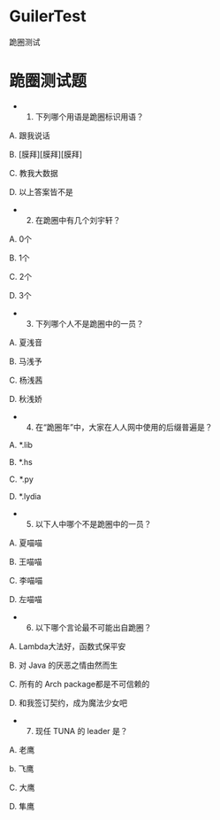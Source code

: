 # GuilerTest
跪圈测试

# 跪圈测试题

+ 1. 下列哪个用语是跪圈标识用语？

A. 跟我说话

B. [膜拜][膜拜][膜拜]

C. 教我大数据

D. 以上答案皆不是

+ 2. 在跪圈中有几个刘宇轩？

A. 0个

B. 1个

C. 2个

D. 3个

+ 3. 下列哪个人不是跪圈中的一员？

A. 夏浅音

B. 马浅予

C. 杨浅茜

D. 秋浅娇

+ 4. 在“跪圈年”中，大家在人人网中使用的后缀普遍是？

A. *.lib

B. *.hs

C. *.py

D. *.lydia

+ 5. 以下人中哪个不是跪圈中的一员？

A. 夏喵喵

B. 王喵喵

C. 李喵喵

D. 左喵喵

+ 6. 以下哪个言论最不可能出自跪圈？

A. Lambda大法好，函数式保平安

B. 对 Java 的厌恶之情由然而生

C. 所有的 Arch package都是不可信赖的

D. 和我签订契约，成为魔法少女吧

+ 7. 现任 TUNA 的 leader 是？

A. 老鹰

b. 飞鹰

C. 大鹰

D. 隼鹰
